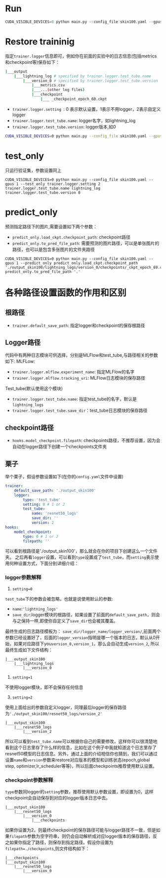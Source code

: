 
# Run

```python
CUDA_VISIBLE_DEVICES=0 python main.py --config_file skin100.yaml --gpus 1 
```

# Restore traininig

指定`trainer.logger`信息即可，例如你在前面的实验中的日志信息(包括metrics和checkpoint等)保存如下：

```bash
|___output
    |___lightning_log # specified by trainer.logger.test_tube.name
        |___version_0 # specified by trainer.logger.test_tube.version
            |___metrics.csv
            |___...(other log files)
            |___checkpoint
                |___ _checkpoint_epoch_60.ckpt
```

- `trainer.logger.setting `: 0 表示默认设置，1表示不用logger，2表示自定义logger
- `trainer.logger.test_tube.name`: logger名字，如lightning_log
- `trainer.logger.test_tube.version`: logger版本,如0


```bash
CUDA_VISIBLE_DEVICES=0 python main.py --config_file skin100.yaml --gpus 1 trainer.logger.setting 2 trainer.logger.test_tube.name lightning_log trainer.logger.test_tube.version 0
```

# test_only

只运行验证集，参数设置同上
```
CUDA_VISIBLE_DEVICES=0 python main.py --config_file skin100.yaml --gpus 1 --test_only trainer.logger.setting 2 trainer.logger.test_tube.name lightning_log trainer.logger.test_tube.version 0
```

# predict_only

预测指定路径下的图片,需要设置如下两个参数：

- `predict_only.load_ckpt.checkpoint_path`: checkpoint路径
- `predict_only.to_pred_file_path`: 需要预测的图片路径，可以是单张图片的路径，也可以是包含多张图片的文件夹路径

```
CUDA_VISIBLE_DEVICES=0 python main.py --config_file skin100.yaml --gpus 1 --predict_only predict_only.load_ckpt.checkpoint_path './output_skin100/lightning_logs/version_0/checkpoints/_ckpt_epoch_69.ckpt' predict_only.to_pred_file_path '.'
```

# 各种路径设置函数的作用和区别

## 根路径
- `trainer.default_save_path`: 指定logger和checkpoint的保存根路径

## Logger路径

代码中有两种日志模块可供选择，分别是MLFlow和test_tube,与路径相关的参数如下:
MLFLow:
- `trainer.logger.mlflow.experiment_name`: 指定MLFlow的名字
- `trainer.logger.mlflow.tracking_uri`: MLFlow日志模块的保存路径

Test_tube(默认使用这个模块)
- `trainer.logger.test_tube.name`: 指定test_tube的名字，默认是`lightning_logs`
- `trainer.logger.test_tube.save_dir`：test_tube日志模块的保存路径

## checkpoint路径
- `hooks.model_checkpoint.filepath`: checkpoints路径，不推荐设置，因为会自动在logger路径下创建一个checkpoints文件夹

## 栗子

举个栗子，假设参数设置如下(在你的`config.yaml`文件中设置)

```yaml
trainer:
    default_save_path: './output_skin100'
    logger:
        type: 'test_tube'
        setting: 0 # 1 or 2
        test_tube:
            name: 'resnet50_logs'
            save_dir: ''
            version: 2
hooks:
    model_checkpoint:
        type: 0 # 1 or 2
        filepath: '' 
```

可以看到根路径是'./output_skin100'，那么就会在你的项目下创建这么一个文件夹。
之后再看`logger`设置，可以看到`type`设置成了`test_tube`，而`setting`表示使用何种设置方式，下面分别详细介绍：

### logger参数解释
1) `setting=0`

`test_tube`下的参数会被忽略，也就是说使用默认的参数:
- `name`:`'lightning_logs'`
- `save_dir`:logger模块的根路径，如果设置了前面的`default_save_path`，则会与之保持一样,即使你自定义了`save_dir`也会被其覆盖。

最终生成的日志路径模板为： `save_dir/logger_name/logger_version/`,前面两个参数已经设置好了，后面的`logger_version`指明是哪一个版本的日志，默认从0开始，如果对应路径下you`version_0,version_1`，那么会自动生成`version_2`, 所以最终生成如下文件结构：

```
|___output_skin100
    |___lightning_logs
        |___version_0
```

1) `setting=1`

不使用logger模块，即不会保存任何信息

3) `setting=2`

使用上面给出的参数自定义logger，同理最后logger的保存路径为`'./output_skin100/resnet50_logs/version_2'`

```
|___output_skin100
    |___resnet50_logs
        |___version_2
```

所以可以看到`test_tube.name`可以根据你自己的需要修改，这样你可以很清楚地看到这个日志里存了什么样的信息，比如在这个例子中我就知道这个日志里存了resnet50模型的日志信息。另外，通过上面的介绍相信你也猜到，我们可以通过设置`name`和`version`参数来restore对应版本的模型和训练状态(epoch,global step, optimizer,lr_scheduler等等)，所以后面checkpoints推荐使用默认设置。


### checkpoint参数解释

`type`参数同logger的`setting`参数，推荐使用默认参数设置，即设置为0，这样checkpoint会自动保存到对应的logger版本日志中去。

```
|___output_skin100
    |___resnet50_logs
        |___version_0
            |___checkpoints
```


如果你设置为2，则最终checkpoint的保存路径可能与logger路径不一致，但是如果`filepath`参数为空字符串，则仍会自动解析成对应logger版本的保存路径，反之如果你指定了路径，则保存到指定路径。假设你设置为`filepath=./checkpoints`,则文件结构如下：
```
|___checkpoints
|___output_skin100
    |___resnet50_logs
        |___version_0
```

